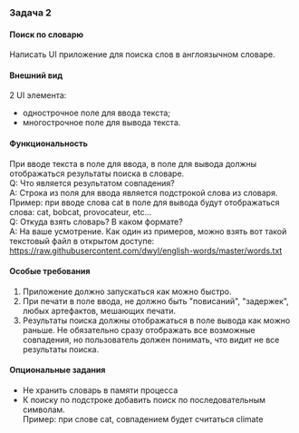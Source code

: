 ### Задача 2 
#### Поиск по словарю
Написать UI приложение для поиска слов в англоязычном словаре.
#### Внешний вид
2 UI элемента:
* однострочное поле для ввода текста;
* многострочное поле для вывода текста.
#### Функциональность
При вводе текста в поле для ввода, в поле для вывода должны отображаться результаты поиска в словаре. <br/>
Q: Что является результатом совпадения? <br/>
A: Строка из поля для ввода является подстрокой слова из словаря. <br/>
Пример: при вводе слова cat в поле для вывода будут отображаться слова: cat, bobcat, provocateur, etc... <br/>
Q: Откуда взять словарь? В каком формате? <br/>
A: На ваше усмотрение. Как один из примеров, можно взять вот такой текстовый файл в открытом доступе: https://raw.githubusercontent.com/dwyl/english-words/master/words.txt
#### Особые требования
1. Приложение должно запускаться как можно быстро.
2. При печати в поле ввода, не должно быть "повисаний", "задержек", любых артефактов, мешающих печати.
3. Результаты поиска должны отображаться в поле вывода как можно раньше. Не обязательно сразу отображать все возможные совпадения, но пользователь должен понимать, что видит не все результаты поиска.
#### Опциональные задания
* Не хранить словарь в памяти процесса
* К поиску по подстроке добавить поиск по последовательным символам. <br/>
Пример: при слове cat, совпадением будет считаться climate